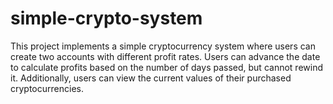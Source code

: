 # simple-crypto-system
This project implements a simple cryptocurrency system where users can create two accounts with different profit rates. Users can advance the date to calculate profits based on the number of days passed, but cannot rewind it. Additionally, users can view the current values of their purchased cryptocurrencies.
